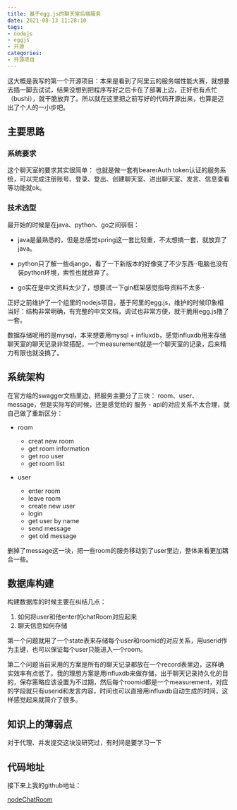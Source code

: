 ```yaml
---
title: 基于egg.js的聊天室后端服务
date: 2021-08-13 11:28:10
tags:
- nodejs
- eggjs
- 开源
categories:
- 开源项目
---
```


这大概是我写的第一个开源项目：本来是看到了阿里云的服务端性能大赛，就想要去插一脚去试试，结果没想到把程序写好之后卡在了部署上边，正好也有点忙（bushi），就干脆放弃了。所以就在这里把之前写好的代码开源出来，也算是迈出了个人的一小步吧。
<!--more-->

## 主要思路

### 系统要求

这个聊天室的要求其实很简单： 也就是做一套有bearerAuth token认证的服务系统，可以完成注册账号、登录、登出、创建聊天室、进出聊天室、发言、信息查看等功能就ok。

### 技术选型

最开始的时候是在java、python、go之间徘徊：

* java是最熟悉的，但是总感觉spring这一套比较重，不太想搞一套，就放弃了java。

* python只了解一些django，看了一下新版本的好像变了不少东西··电脑也没有装python环境，索性也就放弃了。

* go实在是中文资料太少了，想要试一下gin框架感觉指导资料不太多··

正好之前维护了一个组里的nodejs项目，基于阿里的egg.js，维护的时候印象相当好：结构非常明确，有完整的中文文档，调试也非常方便，就干脆用egg.js撸了一套。

数据存储呢用的是mysql，本来想要用mysql + influxdb，感觉influxdb用来存储聊天室的聊天记录非常搭配，一个measurement就是一个聊天室的记录，后来精力有限也就没搞了。

## 系统架构

在官方给的swagger文档里边，把服务主要分了三块： room、user、message，但是实际写的时候，还是感觉给的 服务 - api的对应关系不太合理，就自己做了重新区分：

* room
    * creat new room
    * get room information
    * get roo user
    * get room list

* user
    * enter room
    * leave room
    * create new user
    * login
    * get user by name
    * send message
    * get old message

删掉了message这一块，把一些room的服务移动到了user里边，整体来看更加耦合一些。

## 数据库构建

构建数据库的时候主要在纠结几点：

1. 如何将user和他enter的chatRoom对应起来
2. 聊天信息如何存储

第一个问题就用了一个state表来存储每个user和roomid的对应关系，用userid作为主键，也可以保证每个user只能进入一个room。

第二个问题当前采用的方案是所有的聊天记录都放在一个record表里边，这样确实效率有点低了。我的理想方案是用influxdb来做存储，出于聊天记录持久化的目的，保存策略应该设置为不过期，然后每个roomid都是一个measurement，对应的字段就只有userid和发言内容，时间也可以直接用influxdb自动生成的时间，这样感觉起来就简介了很多。

## 知识上的薄弱点

对于代理、并发提交这块没研究过，有时间是要学习一下
## 代码地址

接下来上我的github地址：

[nodeChatRoom](https://github.com/jiahui-qin/nodeChatRoom)